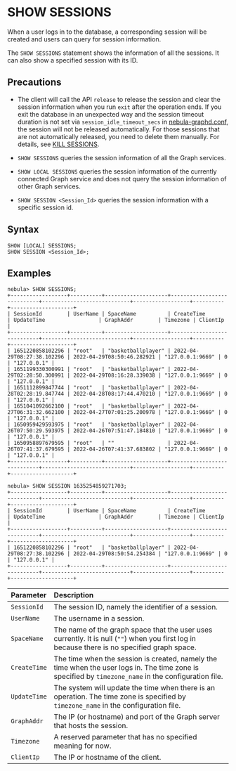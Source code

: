 # SHOW SESSIONS

When a user logs in to the database, a corresponding session will be created and users can query for session information.

The `SHOW SESSIONS` statement shows the information of all the sessions. It can also show a specified session with its ID.

## Precautions

- The client will call the API `release` to release the session and clear the session information when you run `exit` after the operation ends. If you exit the database in an unexpected way and the session timeout duration is not set via `session_idle_timeout_secs` in [nebula-graphd.conf](../../../5.configurations-and-logs/1.configurations/3.graph-config.md), the session will not be released automatically. For those sessions that are not automatically released, you need to delete them manually. For details, see [KILL SESSIONS](../../17.query-tuning-statements/2.kill-session.md).

- `SHOW SESSIONS` queries the session information of all the Graph services.

- `SHOW LOCAL SESSIONS` queries the session information of the currently connected Graph service and does not query the session information of other Graph services.

- `SHOW SESSION <Session_Id>` queries the session information with a specific session id.

## Syntax

```ngql
SHOW [LOCAL] SESSIONS;
SHOW SESSION <Session_Id>;
```

## Examples

```ngql
nebula> SHOW SESSIONS;
+------------------+----------+--------------------+----------------------------+----------------------------+------------------+----------+--------------------+
| SessionId        | UserName | SpaceName          | CreateTime                 | UpdateTime                 | GraphAddr        | Timezone | ClientIp           |
+------------------+----------+--------------------+----------------------------+----------------------------+------------------+----------+--------------------+
| 1651220858102296 | "root"   | "basketballplayer" | 2022-04-29T08:27:38.102296 | 2022-04-29T08:50:46.282921 | "127.0.0.1:9669" | 0        | "127.0.0.1" |
| 1651199330300991 | "root"   | "basketballplayer" | 2022-04-29T02:28:50.300991 | 2022-04-29T08:16:28.339038 | "127.0.0.1:9669" | 0        | "127.0.0.1" |
| 1651112899847744 | "root"   | "basketballplayer" | 2022-04-28T02:28:19.847744 | 2022-04-28T08:17:44.470210 | "127.0.0.1:9669" | 0        | "127.0.0.1" |
| 1651041092662100 | "root"   | "basketballplayer" | 2022-04-27T06:31:32.662100 | 2022-04-27T07:01:25.200978 | "127.0.0.1:9669" | 0        | "127.0.0.1" |
| 1650959429593975 | "root"   | "basketballplayer" | 2022-04-26T07:50:29.593975 | 2022-04-26T07:51:47.184810 | "127.0.0.1:9669" | 0        | "127.0.0.1" |
| 1650958897679595 | "root"   | ""                 | 2022-04-26T07:41:37.679595 | 2022-04-26T07:41:37.683802 | "127.0.0.1:9669" | 0        | "127.0.0.1" |
+------------------+----------+--------------------+----------------------------+----------------------------+------------------+----------+--------------------+

nebula> SHOW SESSION 1635254859271703;
+------------------+----------+--------------------+----------------------------+----------------------------+------------------+----------+--------------------+
| SessionId        | UserName | SpaceName          | CreateTime                 | UpdateTime                 | GraphAddr        | Timezone | ClientIp           |
+------------------+----------+--------------------+----------------------------+----------------------------+------------------+----------+--------------------+
| 1651220858102296 | "root"   | "basketballplayer" | 2022-04-29T08:27:38.102296 | 2022-04-29T08:50:54.254384 | "127.0.0.1:9669" | 0        | "127.0.0.1" |
+------------------+----------+--------------------+----------------------------+----------------------------+------------------+----------+--------------------+
```

| Parameter    | Description                                                                                                                                           |
| :---         | :---                                                                                                                                                  |
| `SessionId`  | The session ID, namely the identifier of a session.                                                                                                   |
| `UserName`   | The username in a session.                                                                                                                            |
| `SpaceName`  | The name of the graph space that the user uses currently. It is null (`""`) when you first log in because there is no specified graph space.          |
| `CreateTime` | The time when the session is created, namely the time when the user logs in. The time zone is specified by `timezone_name` in the configuration file. |
| `UpdateTime` | The system will update the time when there is an operation. The time zone is specified by `timezone_name` in the configuration file.                  |
| `GraphAddr`  | The IP (or hostname) and port of the Graph server that hosts the session.                                                                                   |
| `Timezone`   | A reserved parameter that has no specified meaning for now.                                                                                           |
| `ClientIp`   | The IP or hostname of the client.                                                                                                                         |
